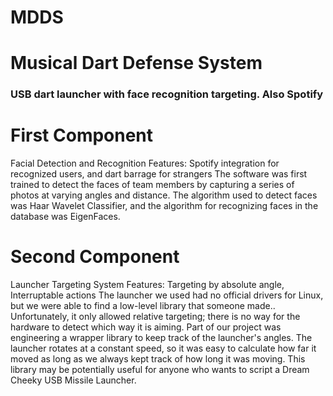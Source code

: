 # MDDS
# Musical Dart Defense System
### USB dart launcher with face recognition targeting. Also Spotify

# First Component
Facial Detection and Recognition Features: Spotify integration for recognized users, and dart barrage for strangers The software was first trained to detect the faces of team members by capturing a series of photos at varying angles and distance. The algorithm used to detect faces was Haar Wavelet Classifier, and the algorithm for recognizing faces in the database was EigenFaces.

# Second Component 
Launcher Targeting System Features: Targeting by absolute angle, Interruptable actions The launcher we used had no official drivers for Linux, but we were able to find a low-level library that someone made.. Unfortunately, it only allowed relative targeting; there is no way for the hardware to detect which way it is aiming. Part of our project was engineering a wrapper library to keep track of the launcher's angles. The launcher rotates at a constant speed, so it was easy to calculate how far it moved as long as we always kept track of how long it was moving. This library may be potentially useful for anyone who wants to script a Dream Cheeky USB Missile Launcher.

